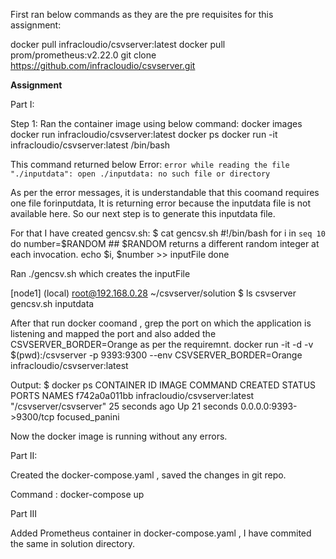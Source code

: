 First ran below commands as they are the pre requisites for this assignment:

docker pull infracloudio/csvserver:latest
docker pull prom/prometheus:v2.22.0
git clone https://github.com/infracloudio/csvserver.git

**Assignment**

Part I:

Step 1: 
Ran the container image using below command:
docker images
docker run infracloudio/csvserver:latest
docker ps
docker run -it infracloudio/csvserver:latest /bin/bash

This command returned below Error:
`error while reading the file "./inputdata": open ./inputdata: no such file or directory`

As per the error messages,  it is understandable that this coomand requires one file forinputdata, It is returning error because the inputdata file is not available here. So our next step is to generate this inputdata file.

For that I have created gencsv.sh:
$ cat gencsv.sh 
#!/bin/bash
for i in `seq 10`
do
  number=$RANDOM   ## $RANDOM returns a different random integer at each invocation.
  echo $i, $number >> inputFile
done

Ran ./gencsv.sh which creates the inputFile

[node1] (local) root@192.168.0.28 ~/csvserver/solution
$ ls
csvserver  gencsv.sh  inputdata

After that run docker coomand , grep the port on which the application is listening and mapped the port and also added the CSVSERVER_BORDER=Orange as per the requiremnt.
docker run -it -d  -v $(pwd):/csvserver -p 9393:9300 --env CSVSERVER_BORDER=Orange infracloudio/csvserver:latest

Output:
$ docker ps
CONTAINER ID   IMAGE                           COMMAND                  CREATED          STATUS          PORTS                    NAMES
f742a0a011bb   infracloudio/csvserver:latest   "/csvserver/csvserver"   25 seconds ago   Up 21 seconds   0.0.0.0:9393->9300/tcp   focused_panini

Now the docker image is running  without any errors.

Part II:

Created the docker-compose.yaml , saved the changes in git repo.

Command : docker-compose up

Part III

Added Prometheus container in docker-compose.yaml , I have commited the same in solution directory.


